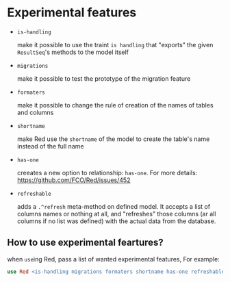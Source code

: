 # Experimental features

* `is-handling`

  make it possible to use the traint `is handling` that "exports" the given `ResultSeq`'s methods to the model itself
  
* `migrations`

  make it possible to test the prototype of the migration feature
  
* `formaters`

  make it possible to change the rule of creation of the names of tables and columns
  
* `shortname`

  make Red use the `shortname` of the model to create the table's name instead of the full name

* `has-one`

  creeates a new option to relationship: `has-one`. For more details: https://github.com/FCO/Red/issues/452

* `refreshable`

  adds a `.^refresh` meta-method on defined model. It accepts a list of columns names or nothing at all, and "refreshes" those columns (ar all columns if no list was defined) with the actual data from the database.

## How to use experimental feartures?

when `use`ing Red, pass a list of wanted experimental features, For example:

```raku
use Red <is-handling migrations formaters shortname has-one refreshable>;
```
